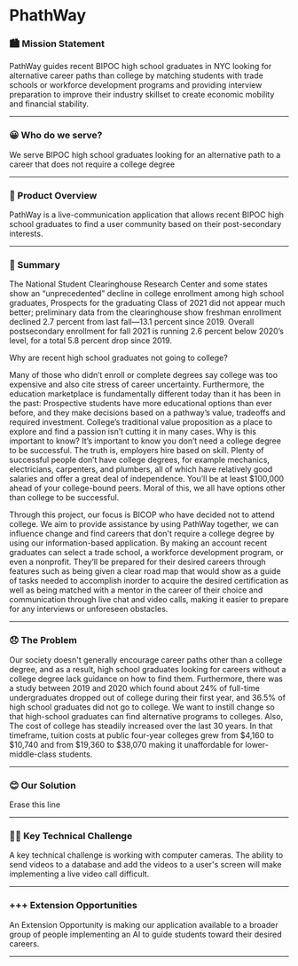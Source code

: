 # PhathWay

### 🏙️  Mission Statement 
PathWay guides recent BIPOC high school graduates in NYC looking for alternative career paths than college by matching students with trade schools or workforce development programs and providing interview preparation to improve their industry skillset to create economic mobility and financial stability. 
___

### 😀 Who do we serve?
We serve BIPOC high school graduates looking for an alternative path to a career that does not require a college degree

____


### 📱 Product Overview
PathWay is a live-communication application that allows recent BIPOC high school graduates to find a user community based on their post-secondary interests.
___


### 📝 Summary
The National Student Clearinghouse Research Center and some states show an “unprecedented” decline in college enrollment among high school graduates, Prospects for the graduating Class of 2021 did not appear much better;  preliminary data from the clearinghouse show ​​freshman enrollment declined 2.7 percent from last fall—13.1 percent since 2019. Overall postsecondary enrollment for fall 2021 is running 2.6 percent below 2020’s level, for a total 5.8 percent drop since 2019. 

Why are recent high school graduates not going to college?

Many of those who didn’t enroll or complete degrees say college was too expensive and also cite stress of career uncertainty. Furthermore, the education marketplace is fundamentally different today than it has been in the past: Prospective students have more educational options than ever before, and they make decisions based on a pathway’s value, tradeoffs and required investment. College’s traditional value proposition as a place to explore and find a passion isn’t cutting it in many cases.
Why is this important to know?
It’s important to know you don’t need a college degree to be successful. The truth is, employers hire based on skill. Plenty of successful people don’t have college degrees, for example mechanics, electricians, carpenters, and plumbers, all of which have relatively good salaries and offer a great deal of independence. You’ll be at least $100,000 ahead of your college-bound peers. Moral of this, we all have options other than college to be successful.

Through this project, our focus is BICOP who have decided not to attend college. We aim to provide assistance by using PathWay together, we can influence change and find careers that don't require a college degree by using our information-based application. By making an account recent graduates can select a trade school, a workforce development program, or even a nonprofit. They’ll be prepared for their desired careers through features such as being given a clear road map that would show as a guide of tasks needed to accomplish inorder to acquire the desired certification as well as being matched with a mentor in the career of their choice and communication through live chat and video calls, making it easier to prepare for any interviews or unforeseen obstacles.

___



### 😞 The Problem 
Our society doesn't generally encourage career paths other than a college degree, and as a result, high school graduates looking for careers without a college degree lack guidance on how to find them. Furthermore, there was a study between 2019 and 2020 which found about 24% of full-time undergraduates dropped out of college during their first year, and 36.5% of high school graduates did not go to college. We want to instill change so that high-school graduates can find alternative programs to colleges. Also, The cost of college has steadily increased over the last 30 years. In that timeframe, tuition costs at public four-year colleges grew from $4,160 to $10,740 and from $19,360 to $38,070 making it unaffordable for lower-middle-class students.
___



### 😊 Our Solution
Erase this line 
___



### 🧗‍♂️ Key Technical Challenge
A key technical challenge is working with computer cameras. The ability to send videos to a database and add the videos to a user's screen will make implementing a live video call difficult.
___



### +++ Extension Opportunities 
An Extension Opportunity is making our application available to a broader group of people  implementing an AI to guide students toward their desired careers.
___

